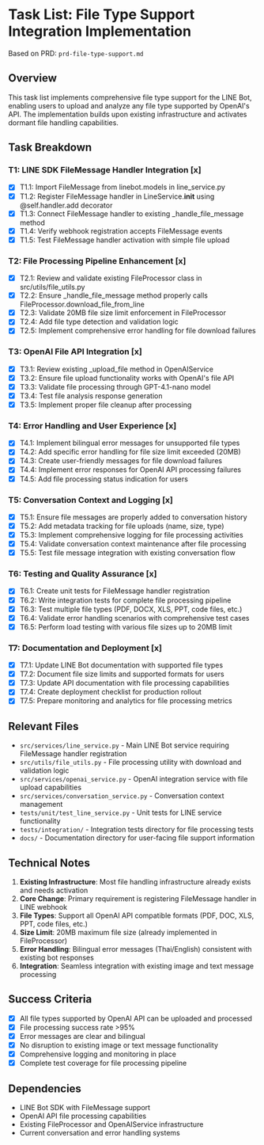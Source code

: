 # Task List: File Type Support Integration Implementation

Based on PRD: `prd-file-type-support.md`

## Overview
This task list implements comprehensive file type support for the LINE Bot, enabling users to upload and analyze any file type supported by OpenAI's API. The implementation builds upon existing infrastructure and activates dormant file handling capabilities.

## Task Breakdown

### T1: LINE SDK FileMessage Handler Integration [x]
- [x] T1.1: Import FileMessage from linebot.models in line_service.py
- [x] T1.2: Register FileMessage handler in LineService.__init__ using @self.handler.add decorator
- [x] T1.3: Connect FileMessage handler to existing _handle_file_message method
- [x] T1.4: Verify webhook registration accepts FileMessage events
- [x] T1.5: Test FileMessage handler activation with simple file upload

### T2: File Processing Pipeline Enhancement [x]
- [x] T2.1: Review and validate existing FileProcessor class in src/utils/file_utils.py
- [x] T2.2: Ensure _handle_file_message method properly calls FileProcessor.download_file_from_line
- [x] T2.3: Validate 20MB file size limit enforcement in FileProcessor
- [x] T2.4: Add file type detection and validation logic
- [x] T2.5: Implement comprehensive error handling for file download failures

### T3: OpenAI File API Integration [x]
- [x] T3.1: Review existing _upload_file method in OpenAIService
- [x] T3.2: Ensure file upload functionality works with OpenAI's file API
- [x] T3.3: Validate file processing through GPT-4.1-nano model
- [x] T3.4: Test file analysis response generation
- [x] T3.5: Implement proper file cleanup after processing

### T4: Error Handling and User Experience [x]
- [x] T4.1: Implement bilingual error messages for unsupported file types
- [x] T4.2: Add specific error handling for file size limit exceeded (20MB)
- [x] T4.3: Create user-friendly messages for file download failures
- [x] T4.4: Implement error responses for OpenAI API processing failures
- [x] T4.5: Add file processing status indication for users

### T5: Conversation Context and Logging [x]
- [x] T5.1: Ensure file messages are properly added to conversation history
- [x] T5.2: Add metadata tracking for file uploads (name, size, type)
- [x] T5.3: Implement comprehensive logging for file processing activities
- [x] T5.4: Validate conversation context maintenance after file processing
- [x] T5.5: Test file message integration with existing conversation flow

### T6: Testing and Quality Assurance [x]
- [x] T6.1: Create unit tests for FileMessage handler registration
- [x] T6.2: Write integration tests for complete file processing pipeline
- [x] T6.3: Test multiple file types (PDF, DOCX, XLS, PPT, code files, etc.)
- [x] T6.4: Validate error handling scenarios with comprehensive test cases
- [x] T6.5: Perform load testing with various file sizes up to 20MB limit

### T7: Documentation and Deployment [x]
- [x] T7.1: Update LINE Bot documentation with supported file types
- [x] T7.2: Document file size limits and supported formats for users
- [x] T7.3: Update API documentation with file processing capabilities
- [x] T7.4: Create deployment checklist for production rollout
- [x] T7.5: Prepare monitoring and analytics for file processing metrics

## Relevant Files

- `src/services/line_service.py` - Main LINE Bot service requiring FileMessage handler registration
- `src/utils/file_utils.py` - File processing utility with download and validation logic
- `src/services/openai_service.py` - OpenAI integration service with file upload capabilities
- `src/services/conversation_service.py` - Conversation context management
- `tests/unit/test_line_service.py` - Unit tests for LINE service functionality
- `tests/integration/` - Integration tests directory for file processing tests
- `docs/` - Documentation directory for user-facing file support information

## Technical Notes

1. **Existing Infrastructure**: Most file handling infrastructure already exists and needs activation
2. **Core Change**: Primary requirement is registering FileMessage handler in LINE webhook
3. **File Types**: Support all OpenAI API compatible formats (PDF, DOC, XLS, PPT, code files, etc.)
4. **Size Limit**: 20MB maximum file size (already implemented in FileProcessor)
5. **Error Handling**: Bilingual error messages (Thai/English) consistent with existing bot responses
6. **Integration**: Seamless integration with existing image and text message processing

## Success Criteria

- [x] All file types supported by OpenAI API can be uploaded and processed
- [x] File processing success rate >95%
- [x] Error messages are clear and bilingual
- [x] No disruption to existing image or text message functionality
- [x] Comprehensive logging and monitoring in place
- [x] Complete test coverage for file processing pipeline

## Dependencies

- LINE Bot SDK with FileMessage support
- OpenAI API file processing capabilities
- Existing FileProcessor and OpenAIService infrastructure
- Current conversation and error handling systems 